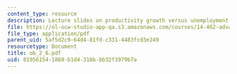 ```yaml
---
content_type: resource
description: Lecture slides on productivity growth versus unemployment.
file: https://ol-ocw-studio-app-qa.s3.amazonaws.com/courses/14-462-advanced-macroeconomics-ii-spring-2007/819561541869b1d4316bbb32f3979b7a_ob_2_6.pdf
file_type: application/pdf
parent_uid: 5af5d2c9-64d4-81fd-c331-4483fcd3e249
resourcetype: Document
title: ob_2_6.pdf
uid: 81956154-1869-b1d4-316b-bb32f3979b7a
---
```

